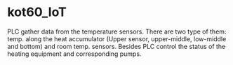 # kot60_IoT

PLC gather data from the temperature sensors. There are two type of them: temp. along 
the heat accumulator (Upper sensor, upper-middle, low-middle and bottom) and room temp. sensors. 
Besides PLC control the status of the heating equipment and corresponding pumps.
